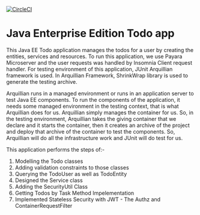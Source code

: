 [![CircleCI](https://circleci.com/gh/yerasoni20/java_ee_todo_app/tree/master.svg?style=svg)](https://circleci.com/gh/yerasoni20/java_ee_todo_app/tree/master)

# Java Enterprise Edition Todo app

This Java EE Todo application manages the todos for a user by creating the entities, services and resources. To run this application, we use Payara Microserver and the user requests was handled by Insomnia Client request handler. For testing environment of this application, JUnit Arquillian framework is used. In Arquillian Framework, ShrinkWrap library is used to generate the testing archive.

Arquillian runs in a managed environment or runs in an application server to test Java EE components. To run the components of the application, it needs some managed environment in the testing context, that is what Arquillian does for us. Arquillian simply manages the container for us. So, in the testing environment, Arquillian takes the giving container that we declare and it starts the container, then it creates an archive of the project and deploy that archive of the container to test the components. So, Arquillian will do all the infrastructure work and JUnit will do test for us.

This application performs the steps of:-

1) Modelling the Todo classes
2) Adding validation constraints to those classes
3) Querying the TodoUser as well as TodoEntity 
4) Designed the Service class
5) Adding the SecurityUtil Class
6) Getting Todos by Task Method Impelementation
7) Implemented Stateless Security with JWT - The Authz and ContainerRequestFilter
